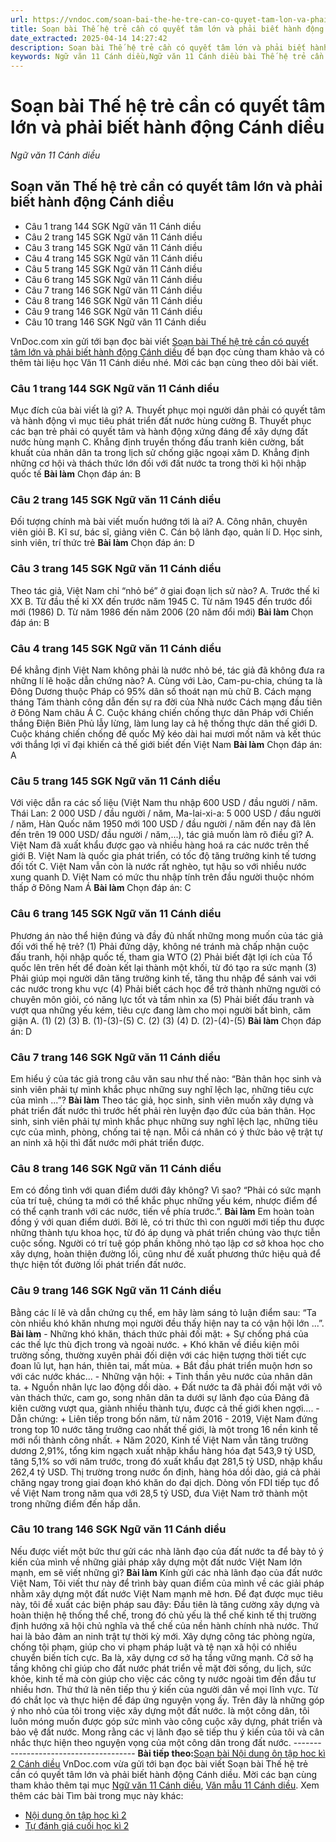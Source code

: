 ```yaml
---
url: https://vndoc.com/soan-bai-the-he-tre-can-co-quyet-tam-lon-va-phai-biet-hanh-dong-canh-dieu-307547
title: Soạn bài Thế hệ trẻ cần có quyết tâm lớn và phải biết hành động Cánh diều - Ngữ văn 11 Cánh diều - VnDoc.com
date_extracted: 2025-04-14 14:27:42
description: Soạn bài Thế hệ trẻ cần có quyết tâm lớn và phải biết hành động Cánh diều được VnDoc.com sưu tầm và xin gửi tới bạn đọc cùng tham khảo. Mời các bạn cùng tham khảo để có thêm tài liệu soạn văn 11 Cánh diều nhé.
keywords: Ngữ văn 11 Cánh diều,Ngữ văn 11 Cánh diều bài Thế hệ trẻ cần có quyết tâm lớn và phải biết hành động,Soạn văn 11 Cánh diều,văn 11 Cánh diều,soạn văn 11,soạn bài 11 cánh diều,ngữ văn 11 cd,Soạn bài Thế hệ trẻ cần có quyết tâm lớn và phải biết hành động Cánh diều,Soạn bài Thế hệ trẻ cần có quyết tâm lớn và phải biết hành động,Soạn văn Thế hệ trẻ cần có quyết tâm lớn và phải biết hành động,Thế hệ trẻ cần có quyết tâm lớn và phải biết hành động
---
```


# Soạn bài Thế hệ trẻ cần có quyết tâm lớn và phải biết hành động Cánh diều
 _Ngữ văn 11 Cánh diều_
## Soạn văn Thế hệ trẻ cần có quyết tâm lớn và phải biết hành động Cánh diều
  * Câu 1 trang 144 SGK Ngữ văn 11 Cánh diều
  * Câu 2 trang 145 SGK Ngữ văn 11 Cánh diều
  * Câu 3 trang 145 SGK Ngữ văn 11 Cánh diều
  * Câu 4 trang 145 SGK Ngữ văn 11 Cánh diều
  * Câu 5 trang 145 SGK Ngữ văn 11 Cánh diều
  * Câu 6 trang 145 SGK Ngữ văn 11 Cánh diều
  * Câu 7 trang 146 SGK Ngữ văn 11 Cánh diều
  * Câu 8 trang 146 SGK Ngữ văn 11 Cánh diều
  * Câu 9 trang 146 SGK Ngữ văn 11 Cánh diều
  * Câu 10 trang 146 SGK Ngữ văn 11 Cánh diều

VnDoc.com xin gửi tới bạn đọc bài viết [Soạn bài Thế hệ trẻ cần có quyết tâm lớn và phải biết hành động Cánh diều](<https://vndoc.com/soan-bai-the-he-tre-can-co-quyet-tam-lon-va-phai-biet-hanh-dong-canh-dieu-307547>) để bạn đọc cùng tham khảo và có thêm tài liệu học Văn 11 Cánh diều nhé. Mời các bạn cùng theo dõi bài viết.
### Câu 1 trang 144 SGK Ngữ văn 11 Cánh diều
Mục đích của bài viết là gì?
A. Thuyết phục mọi người dân phải có quyết tâm và hành động vì mục tiêu phát triển đất nước hùng cường
B. Thuyết phục các bạn trẻ phải có quyết tâm và hành động xứng đáng để xây dựng đất nước hùng mạnh
C. Khẳng định truyền thống đấu tranh kiên cường, bất khuất của nhân dân ta trong lịch sử chống giặc ngoại xâm
D. Khẳng định những cơ hội và thách thức lớn đối với đất nước ta trong thời kì hội nhập quốc tế
**Bài làm**
Chọn đáp án: B
### Câu 2 trang 145 SGK Ngữ văn 11 Cánh diều
Đối tượng chính mà bài viết muốn hướng tới là ai?
A. Công nhân, chuyên viên giỏi
B. Kĩ sư, bác sĩ, giảng viên
C. Cán bộ lãnh đạo, quản lí
D. Học sinh, sinh viên, trí thức trẻ
**Bài làm**
Chọn đáp án: D
### Câu 3 trang 145 SGK Ngữ văn 11 Cánh diều
Theo tác giả, Việt Nam chỉ “nhỏ bé” ở giai đoạn lịch sử nào?
A. Trước thế kỉ XX
B. Từ đầu thế kỉ XX đến trước năm 1945
C. Từ năm 1945 đến trước đổi mới \(1986\)
D. Từ năm 1986 đến năm 2006 \(20 năm đổi mới\)
**Bài làm**
Chọn đáp án: B
### Câu 4 trang 145 SGK Ngữ văn 11 Cánh diều
Để khẳng định Việt Nam không phải là nước nhỏ bé, tác giả đã không đưa ra những lí lẽ hoặc dẫn chứng nào?
A. Cùng với Lào, Cam-pu-chia, chúng ta là Đông Dương thuộc Pháp có 95% dân số thoát nạn mù chữ
B. Cách mạng tháng Tám thành công dẫn đến sự ra đời của Nhà nước Cách mạng đầu tiên ở Đông Nam châu Á
C. Cuộc kháng chiến chống thực dân Pháp với Chiến thắng Điện Biên Phủ lẫy lừng, làm lung lay cả hệ thống thực dân thế giới
D. Cuộc kháng chiến chống đế quốc Mỹ kéo dài hai mươi mốt năm và kết thúc với thắng lợi vĩ đại khiến cả thế giới biết đến Việt Nam
**Bài làm**
Chọn đáp án: A
### Câu 5 trang 145 SGK Ngữ văn 11 Cánh diều
Với việc dẫn ra các số liệu \(Việt Nam thu nhập 600 USD / đầu người / năm. Thái Lan: 2 000 USD / đầu người / năm, Ma-lai-xi-a: 5 000 USD / đầu người / năm, Hàn Quốc năm 1950 mới 100 USD / đầu người / năm đến nay đã lên đến trên 19 000 USD/ đầu người / năm,...\), tác giả muốn làm rõ điều gì?
A. Việt Nam đã xuất khẩu được gạo và nhiều hàng hoá ra các nước trên thế giới
B. Việt Nam là quốc gia phát triển, có tốc độ tăng trưởng kinh tế tương đối tốt
C. Việt Nam vẫn còn là nước rất nghèo, tụt hậu so với nhiều nước xung quanh
D. Việt Nam có mức thu nhập tính trên đầu người thuộc nhóm thấp ở Đông Nam Á
**Bài làm**
Chọn đáp án: C
### Câu 6 trang 145 SGK Ngữ văn 11 Cánh diều
Phương án nào thể hiện đúng và đầy đủ nhất những mong muốn của tác giả đối với thế hệ trẻ?
\(1\) Phải đứng dậy, không né tránh mà chấp nhận cuộc đấu tranh, hội nhập quốc tế, tham gia WTO
\(2\) Phải biết đặt lợi ích của Tổ quốc lên trên hết để đoàn kết lại thành một khối, từ đó tạo ra sức mạnh
\(3\) Phải giúp mọi người dân tăng trưởng kinh tế, tăng thu nhập để sánh vai với các nước trong khu vực
\(4\) Phải biết cách học để trở thành những người có chuyên môn giỏi, có năng lực tốt và tầm nhìn xa
\(5\) Phải biết đấu tranh và vượt qua những yếu kém, tiêu cực đang làm cho mọi người bất bình, căm giận
A. \(1\) \(2\) \(3\)
B. \(1\)-\(3\)-\(5\)
C. \(2\) \(3\) \(4\)
D. \(2\)-\(4\)-\(5\)
**Bài làm**
Chọn đáp án: D
### Câu 7 trang 146 SGK Ngữ văn 11 Cánh diều
Em hiểu ý của tác giả trong câu văn sau như thế nào: “Bản thân học sinh và sinh viên phải tự mình khắc phục những suy nghĩ lệch lạc, những tiêu cực của mình ...”?
**Bài làm**
Theo tác giả, học sinh, sinh viên muốn xây dựng và phát triển đất nước thì trước hết phải rèn luyện đạo đức của bản thân. Học sinh, sinh viên phải tự mình khắc phục những suy nghĩ lệch lạc, những tiêu cực của mình, phòng, chống tai tệ nạn. Mỗi cá nhân có ý thức bảo vệ trật tự an ninh xã hội thì đất nước mới phát triển được.
### Câu 8 trang 146 SGK Ngữ văn 11 Cánh diều
Em có đồng tình với quan điểm dưới đây không? Vì sao?
“Phải có sức mạnh của trí tuệ, chúng ta mới có thể khắc phục những yếu kém, nhược điểm để có thể cạnh tranh với các nước, tiến về phía trước.”.
**Bài làm**
Em hoàn toàn đồng ý với quan điểm dưới. Bởi lẽ, có tri thức thì con người mới tiếp thu được những thành tựu khoa học, từ đó áp dụng và phát triển chúng vào thực tiễn cuộc sống. Người có trí tuệ góp phần không nhỏ tạo lập cơ sở khoa học cho xây dựng, hoàn thiện đường lối, cũng như đề xuất phương thức hiệu quả để thực hiện tốt đường lối phát triển đất nước.
### Câu 9 trang 146 SGK Ngữ văn 11 Cánh diều
Bằng các lí lẽ và dẫn chứng cụ thể, em hãy làm sáng tỏ luận điểm sau: “Ta còn nhiều khó khăn nhưng mọi người đều thấy hiện nay ta có vận hội lớn ...”.
**Bài làm**
\- Những khó khăn, thách thức phải đối mặt:
\+ Sự chống phá của các thế lực thù địch trong và ngoài nước.
\+ Khó khăn về điều kiện môi trường sống, thường xuyên phải đối diện với các hiện tượng thời tiết cực đoan lũ lụt, hạn hán, thiên tai, mất mùa.
\+ Bắt đầu phát triển muộn hơn so với các nước khác...
\- Những vận hội:
\+ Tinh thần yêu nước của nhân dân ta.
\+ Nguồn nhân lực lao động dồi dào.
\+ Đất nước ta đã phải đối mặt với vô vàn thách thức, cam go, song nhân dân ta dưới sự lãnh đạo của Đảng đã kiên cường vượt qua, giành nhiều thành tựu, được cả thế giới khen ngợi....
\- Dẫn chứng:
\+ Liên tiếp trong bốn năm, từ năm 2016 - 2019, Việt Nam đứng trong top 10 nước tăng trưởng cao nhất thế giới, là một trong 16 nền kinh tế mới nổi thành công nhất.
\+ Năm 2020, Kinh tế Việt Nam vẫn tăng trưởng dương 2,91%, tổng kim ngạch xuất nhập khẩu hàng hóa đạt 543,9 tỷ USD, tăng 5,1% so với năm trước, trong đó xuất khẩu đạt 281,5 tỷ USD, nhập khẩu 262,4 tỷ USD. Thị trường trong nước ổn định, hàng hóa dồi dào, giá cả phải chăng ngay trong giai đoạn khó khăn do đại dịch. Dòng vốn FDI tiếp tục đổ về Việt Nam trong năm qua với 28,5 tỷ USD, đưa Việt Nam trở thành một trong những điểm đến hấp dẫn.
### Câu 10 trang 146 SGK Ngữ văn 11 Cánh diều
Nếu được viết một bức thư gửi các nhà lãnh đạo của đất nước ta để bày tỏ ý kiến của mình về những giải pháp xây dựng một đất nước Việt Nam lớn mạnh, em sẽ viết những gì?
**Bài làm**
Kính gửi các nhà lãnh đạo của đất nước Việt Nam,
Tôi viết thư này để trình bày quan điểm của mình về các giải pháp nhằm xây dựng một đất nước Việt Nam mạnh mẽ hơn. Để đạt được mục tiêu này, tôi đề xuất các biện pháp sau đây:
Đầu tiên là tăng cường xây dựng và hoàn thiện hệ thống thể chế, trong đó chủ yếu là thể chế kinh tế thị trường định hướng xã hội chủ nghĩa và thể chế của nền hành chính nhà nước.
Thứ hai là bảo đảm an ninh trật tự thời kỳ mới. Xây dựng công tác phòng ngừa, chống tội phạm, giúp cho vi phạm pháp luật và tệ nạn xã hội có nhiều chuyển biến tích cực.
Ba là, xây dựng cơ sở hạ tầng vững mạnh. Cở sở hạ tầng không chỉ giúp cho đất nước phát triển về mặt đời sống, du lịch, sức khỏe, kinh tế mà còn giúp cho việc các công ty nước ngoài tìm đến đầu tư nhiều hơn.
Thứ thứ là nên tiếp thu ý kiến của người dân về mọi lĩnh vực. Từ đó chắt lọc và thực hiện để đáp ứng nguyện vọng ấy.
Trên đây là những góp ý nho nhỏ của tôi trong việc xây dựng một đất nước. là một công dân, tôi luôn móng muốn được góp sức mình vào công cuộc xây dựng, phát triển và bảo vệ đất nước. Mong rằng các vị lãnh đạo sẽ tiếp thu ý kiến của tôi và cân nhắc thực hiện theo nguyện vọng của một công dân trong đất nước.
\--------------------------------------
**Bài tiếp theo:**[Soạn bài Nội dung ôn tập hoc kì 2 Cánh diều](<https://vndoc.com/soan-bai-noi-dung-on-tap-hoc-ki-2-canh-dieu-307550>)
VnDoc.com vừa gửi tới bạn đọc bài viết Soạn bài Thế hệ trẻ cần có quyết tâm lớn và phải biết hành động Cánh diều. Mời các bạn cùng tham khảo thêm tại mục [Ngữ văn 11 Cánh diều](<https://vndoc.com/ngu-van-11-canh-dieu>), [Văn mẫu 11 Cánh diều](<https://vndoc.com/van-mau-lop-11-canh-dieu>).
Xem thêm các bài Tìm bài trong mục này khác:
  * [Nội dung ôn tập học kì 2](</soan-bai-noi-dung-on-tap-hoc-ki-2-canh-dieu-307550>)
  * [Tự đánh giá cuối học kì 2](</soan-bai-tu-danh-gia-cuoi-hoc-ki-2-canh-dieu-307553>)

